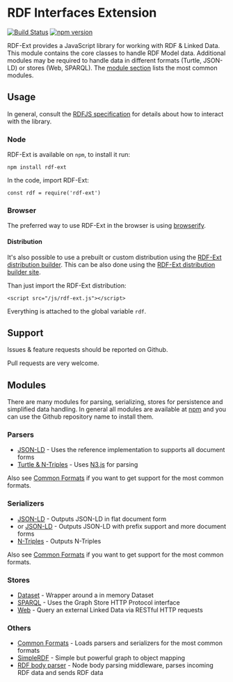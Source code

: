 # RDF Interfaces Extension

[![Build Status](https://travis-ci.org/rdf-ext/rdf-ext.svg?branch=master)](https://travis-ci.org/rdf-ext/rdf-ext)
[![npm version](https://badge.fury.io/js/rdf-ext.svg)](https://badge.fury.io/js/rdf-ext)

RDF-Ext provides a JavaScript library for working with RDF & Linked Data.
This module contains the core classes to handle RDF Model data.
Additional modules may be required to handle data in different formats (Turtle, JSON-LD) or stores (Web, SPARQL).
The [module section](#modules) lists the most common modules.

## Usage

In general, consult the [RDFJS specification](https://github.com/rdfjs/representation-task-force/) for details about how to interact with the library.

### Node

RDF-Ext is available on `npm`, to install it run:

	npm install rdf-ext

In the code, import RDF-Ext:

	const rdf = require('rdf-ext')

### Browser

The preferred way to use RDF-Ext in the browser is using [browserify](http://browserify.org/).

#### Distribution

It's also possible to use a prebuilt or custom distribution using the [RDF-Ext distribution builder](https://github.com/rdf-ext/rdf-ext-dist-builder).
This can be also done using the [RDF-Ext distribution builder site](http://rdf-ext.bergnet.org/).

Than just import the RDF-Ext distribution:

	<script src="/js/rdf-ext.js"></script>
	
Everything is attached to the global variable `rdf`. 

## Support

Issues & feature requests should be reported on Github.

Pull requests are very welcome.

## Modules

There are many modules for parsing, serializing, stores for persistence and simplified data handling.
In general all modules are available at [npm](https://www.npmjs.com) and you can use the Github repository name to install them.

### Parsers

* [JSON-LD](https://github.com/rdfjs/parser-jsonld) - Uses the reference implementation to supports all document forms
* [Turtle & N-Triples](https://github.com/rdfjs/parser-n3) - Uses [N3.js](https://github.com/RubenVerborgh/N3.js) for parsing

Also see [Common Formats](https://github.com/rdfjs/formats-common) if you want to get support for the most common formats.

### Serializers

* [JSON-LD](https://github.com/rdfjs/serializer-jsonld) - Outputs JSON-LD in flat document form
* or [JSON-LD](https://github.com/rdf-ext/rdf-serializer-jsonld-ext) - Outputs JSON-LD with prefix support and more document forms
* [N-Triples](https://github.com/rdfjs/serializer-ntriples) - Outputs N-Triples

Also see [Common Formats](https://github.com/rdfjs/formats-common) if you want to get support for the most common formats.

### Stores

- [Dataset](http://github.com/rdf-ext/rdf-store-dataset) - Wrapper around a in memory Dataset
- [SPARQL](http://github.com/rdf-ext/rdf-store-sparql) - Uses the Graph Store HTTP Protocol interface
- [Web](http://github.com/rdf-ext/rdf-store-web) - Query an external Linked Data via RESTful HTTP requests

### Others

- [Common Formats](https://github.com/rdfjs/formats-common) - Loads parsers and serializers for the most common formats
- [SimpleRDF](https://github.com/nicola/simplerdf/) - Simple but powerful graph to object mapping
- [RDF body parser](https://github.com/rdf-ext/rdf-body-parser) - Node body parsing middleware, parses incoming RDF data and sends RDF data
